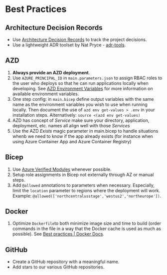 # Best Practices

## Architecture Decision Records

- Use [Architecture Decision Records](decisions/0001-record-architecture-decisions.md) to track the project decisions. 
- Use a lightweight ADR toolset by Nat Pryce -  [adr-tools](https://github.com/npryce/adr-tools).

## AZD

1. **Always provide an AZD deployment**.
2. Use `AZURE_PRINCIPAL_ID` in `main.parameters.json` to assign RBAC roles to the user who deploys so that he can run applications locally when developing. See [AZD Environment Variables](https://learn.microsoft.com/en-us/azure/developer/azure-developer-cli/manage-environment-variables) for more information on available environment variables.
3. One step config: in `main.bicep` define output variables with the same name as the environment variables you wish to use when running locally. Then document the use of `azd env get-values > .env` in your installation steps. Alternatively: `source <(azd env get-values)`
4. AZD has concept of _Service_ make sure your directory, application, deployment, etc. names all align well with those _Services_
5. Use the AZD _Exists_ magic parameter in main.bicep to handle situations whenb we need to know if the app already exists (for instance when using Azure Container App and Azure Container Registry)

## Bicep

1. Use [Azure Verified Modules](https://azure.github.io/Azure-Verified-Modules/) whenever possible.
2. Setup role assignments in Bicep not externally through AZ or manual steps.
3. Add `@allowed` annotations to parameters when necessary. Especially, limit the `location` parameter to regions where the deployment will work. Example: `@allowed(['northcentralusstage','westus2','northeurope'])`.

## Docker

1. Optimize `Dockerfile`to both minimize image size and time to build (order commands in the file in a way that the Docker cache is used as much as possible). See [Best practices | Docker Docs](https://docs.docker.com/build/building/best-practices/).

## GitHub

- Create a GitHub repository with a meaningful name.
- Add stars to our various GitHub repositories.